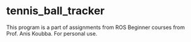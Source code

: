 # tennis_ball_tracker
This program is a part of assignments from ROS Beginner courses from Prof. Anis Koubba. For personal use.
